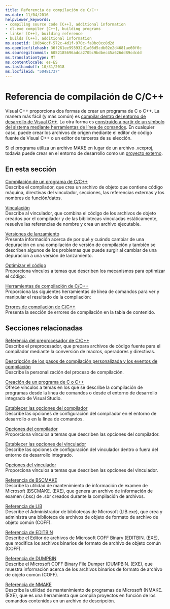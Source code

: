 ```yaml
---
title: Referencia de compilación de C/C++
ms.date: 11/04/2016
helpviewer_keywords:
- compiling source code [C++], additional information
- cl.exe compiler [C++], building programs
- linker [C++], building reference
- builds [C++], additional information
ms.assetid: 100b4ccf-572c-4d1f-970c-fa0bc0cc0d2d
ms.openlocfilehash: 36f261ee993932d1a08d5cdb02e2d4681ae60f0c
ms.sourcegitcommit: 6052185696adca270bc9bdbec45a626dd89cdcdd
ms.translationtype: MT
ms.contentlocale: es-ES
ms.lasthandoff: 10/31/2018
ms.locfileid: "50481737"
---
```

# <a name="cc-building-reference"></a>Referencia de compilación de C/C++

Visual C++ proporciona dos formas de crear un programa de C o C++. La manera más fácil (y más común) es [compilar dentro del entorno de desarrollo de Visual C++](../../ide/building-cpp-projects-in-visual-studio.md). La otra forma es [construido a partir de un símbolo del sistema mediante herramientas de línea de comandos](../../build/building-on-the-command-line.md). En cualquier caso, puede crear los archivos de origen mediante el editor de código fuente de Visual C++ o un editor de terceros de su elección.

Si el programa utiliza un archivo MAKE en lugar de un archivo .vcxproj, todavía puede crear en el entorno de desarrollo como un [proyecto externo](../../ide/building-external-projects.md).

## <a name="in-this-section"></a>En esta sección

[Compilación de un programa de C/C++](../../build/reference/compiling-a-c-cpp-program.md)<br/>
Describe el compilador, que crea un archivo de objeto que contiene código máquina, directivas del vinculador, secciones, las referencias externas y los nombres de función/datos.

[Vinculación](../../build/reference/linking.md)<br/>
Describe al vinculador, que combina el código de los archivos de objeto creados por el compilador y de las bibliotecas vinculadas estáticamente, resuelve las referencias de nombre y crea un archivo ejecutable.

[Versiones de lanzamiento](../../build/reference/release-builds.md)<br/>
Presenta información acerca de por qué y cuándo cambiar de una depuración en una compilación de versión de compilación y también se describen algunos de los problemas que puede surgir al cambiar de una depuración a una versión de lanzamiento.

[Optimizar el código](../../build/reference/optimizing-your-code.md)<br/>
Proporciona vínculos a temas que describen los mecanismos para optimizar el código:

[Herramientas de compilación de C/C++](../../build/reference/c-cpp-build-tools.md)<br/>
Proporciona las siguientes herramientas de línea de comandos para ver y manipular el resultado de la compilación:

[Errores de compilación de C/C++](../../error-messages/compiler-errors-1/c-cpp-build-errors.md)<br/>
Presenta la sección de errores de compilación en la tabla de contenido.

## <a name="related-sections"></a>Secciones relacionadas

[Referencia del preprocesador de C/C++](../../preprocessor/c-cpp-preprocessor-reference.md)<br/>
Describe el preprocesador, que prepara archivos de código fuente para el compilador mediante la conversión de macros, operadores y directivas.

[Descripción de los pasos de compilación personalizada y los eventos de compilación](../../ide/understanding-custom-build-steps-and-build-events.md)<br/>
Describe la personalización del proceso de compilación.

[Creación de un programa de C o C++](../../build/building-c-cpp-programs.md)<br/>
Ofrece vínculos a temas en los que se describe la compilación de programas desde la línea de comandos o desde el entorno de desarrollo integrado de Visual Studio.

[Establecer las opciones del compilador](../../build/reference/setting-compiler-options.md)<br/>
Describe las opciones de configuración del compilador en el entorno de desarrollo o en la línea de comandos.

[Opciones del compilador](../../build/reference/compiler-options.md)<br/>
Proporciona vínculos a temas que describen las opciones del compilador.

[Establecer las opciones del vinculador](../../build/reference/setting-linker-options.md)<br/>
Describe las opciones de configuración del vinculador dentro o fuera del entorno de desarrollo integrado.

[Opciones del vinculador](../../build/reference/linker-options.md)<br/>
Proporciona vínculos a temas que describen las opciones del vinculador.

[Referencia de BSCMAKE](../../build/reference/bscmake-reference.md)<br/>
Describe la utilidad de mantenimiento de información de examen de Microsoft (BSCMAKE. (EXE), que genera un archivo de información de examen (.bsc) de .sbr creados durante la compilación de archivos.

[Referencia de LIB](../../build/reference/lib-reference.md)<br/>
Describe el Administrador de bibliotecas de Microsoft (LIB.exe), que crea y administra una biblioteca de archivos de objeto de formato de archivo de objeto común (COFF).

[Referencia de EDITBIN](../../build/reference/editbin-reference.md)<br/>
Describe el Editor de archivos de Microsoft COFF Binary (EDITBIN. (EXE), que modifica los archivos binarios de formato de archivo de objeto común (COFF).

[Referencia de DUMPBIN](../../build/reference/dumpbin-reference.md)<br/>
Describe el Microsoft COFF Binary File Dumper (DUMPBIN. (EXE), que muestra información acerca de los archivos binarios de formato de archivo de objeto común (COFF).

[Referencia de NMAKE](../../build/nmake-reference.md)<br/>
Describe la utilidad de mantenimiento de programas de Microsoft (NMAKE. (EXE), que es una herramienta que compila proyectos en función de los comandos contenidos en un archivo de descripción.